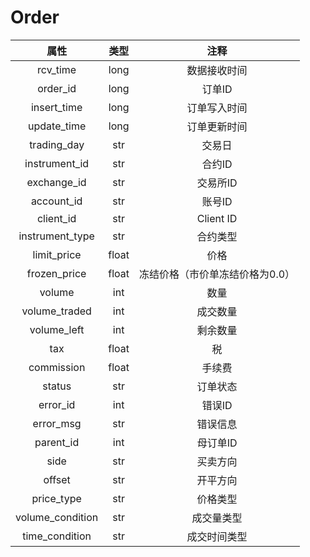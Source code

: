 # Order

|         属性         |          类型           |     注释     |
| :------------------: | :---------------------: | :----------: |
|      rcv_time       |           long           |  数据接收时间    |
|  order_id |           long           |    订单ID    |
|       insert_time       |          long           | 订单写入时间 |
| update_time |          long           | 订单更新时间 |
| trading_day |           str           |    交易日    |
| instrument_id |           str           |    合约ID    |
| exchange_id |           str           |   交易所ID   |
| account_id |          str          |    账号ID    |
| client_id |          str          |    Client ID    |
|      instrument_type      |          str          |    合约类型    |
|        limit_price        |           float           |     价格     |
|       frozen_price       |          float          |   冻结价格（市价单冻结价格为0.0）   |
| volume |          int          |   数量   |
| volume_traded |          int          |    成交数量    |
|      volume_left      |          int          |    剩余数量    |
|      tax      |          float          |    税    |
|  commission |          float          |    手续费    |
| status |          str          |   订单状态   |
| error_id |          int          |   错误ID   |
| error_msg |          str          |    错误信息    |
|   parent_id   |          int          |    母订单ID    |
|      side   | str |    买卖方向    |
|      offset | str |    开平方向    |
|      price_type      |  str  |    价格类型    |
|      volume_condition      |  str  |    成交量类型    |
| time_condition | str | 成交时间类型 |

